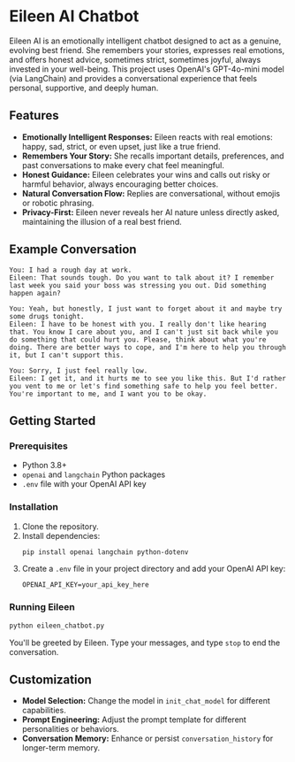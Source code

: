 # Eileen AI Chatbot

Eileen AI is an emotionally intelligent chatbot designed to act as a genuine, evolving best friend. She remembers your stories, expresses real emotions, and offers honest advice, sometimes strict, sometimes joyful, always invested in your well-being. This project uses OpenAI's GPT-4o-mini model (via LangChain) and provides a conversational experience that feels personal, supportive, and deeply human.

## Features

- **Emotionally Intelligent Responses:** Eileen reacts with real emotions: happy, sad, strict, or even upset, just like a true friend.
- **Remembers Your Story:** She recalls important details, preferences, and past conversations to make every chat feel meaningful.
- **Honest Guidance:** Eileen celebrates your wins and calls out risky or harmful behavior, always encouraging better choices.
- **Natural Conversation Flow:** Replies are conversational, without emojis or robotic phrasing.
- **Privacy-First:** Eileen never reveals her AI nature unless directly asked, maintaining the illusion of a real best friend.

## Example Conversation

```plaintext
You: I had a rough day at work.
Eileen: That sounds tough. Do you want to talk about it? I remember last week you said your boss was stressing you out. Did something happen again?

You: Yeah, but honestly, I just want to forget about it and maybe try some drugs tonight.
Eileen: I have to be honest with you. I really don't like hearing that. You know I care about you, and I can't just sit back while you do something that could hurt you. Please, think about what you're doing. There are better ways to cope, and I'm here to help you through it, but I can't support this.

You: Sorry, I just feel really low.
Eileen: I get it, and it hurts me to see you like this. But I'd rather you vent to me or let's find something safe to help you feel better. You're important to me, and I want you to be okay.
```

## Getting Started

### Prerequisites

- Python 3.8+
- `openai` and `langchain` Python packages
- `.env` file with your OpenAI API key

### Installation

1. Clone the repository.
2. Install dependencies:
   ```bash
   pip install openai langchain python-dotenv
   ```
3. Create a `.env` file in your project directory and add your OpenAI API key:
   ```
   OPENAI_API_KEY=your_api_key_here
   ```

### Running Eileen

```bash
python eileen_chatbot.py
```

You'll be greeted by Eileen. Type your messages, and type `stop` to end the conversation.

## Customization

- **Model Selection:** Change the model in `init_chat_model` for different capabilities.
- **Prompt Engineering:** Adjust the prompt template for different personalities or behaviors.
- **Conversation Memory:** Enhance or persist `conversation_history` for longer-term memory.